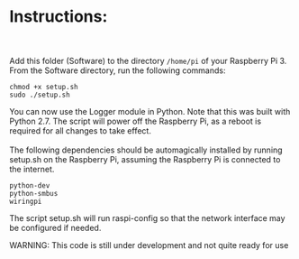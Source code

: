 # Instructions:</br></br>
Add this folder (Software) to the directory `/home/pi` of your Raspberry Pi 3.</br>
From the Software directory, run the following commands:
```
chmod +x setup.sh
sudo ./setup.sh
```
You can now use the Logger module in Python. Note that this was built with Python 2.7. The script will power off the Raspberry Pi, as a reboot is required for all changes to take effect.</br></br>
The following dependencies should be automagically installed by running setup.sh on the Raspberry Pi, assuming the Raspberry Pi is connected to the internet.
```
python-dev
python-smbus
wiringpi
```
The script setup.sh will run raspi-config so that the network interface may be configured if needed.

WARNING: This code is still under development and not quite ready for use</br>

